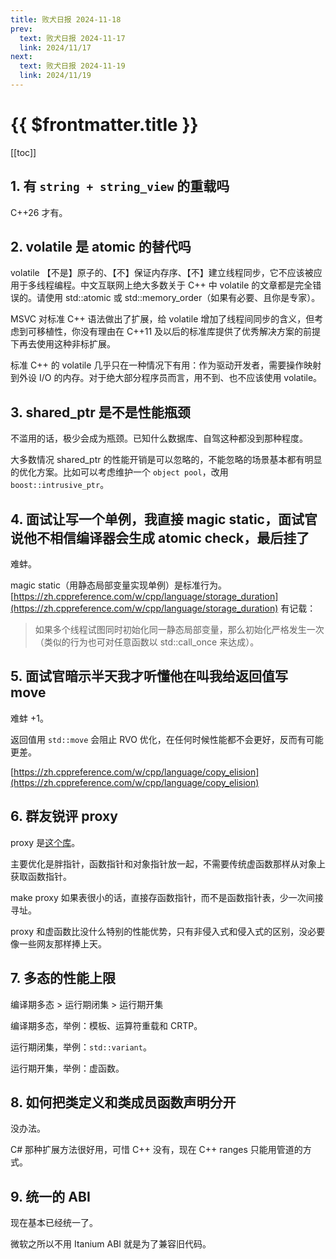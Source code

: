```yaml
---
title: 败犬日报 2024-11-18
prev:
  text: 败犬日报 2024-11-17
  link: 2024/11/17
next:
  text: 败犬日报 2024-11-19
  link: 2024/11/19
---
```


# {{ $frontmatter.title }}

[[toc]]

## 1. 有 `string + string_view` 的重载吗

C++26 才有。

## 2. volatile 是 atomic 的替代吗

volatile 【不是】原子的、【不】保证内存序、【不】建立线程同步，它不应该被应用于多线程编程。中文互联网上绝大多数关于 C++ 中 volatile 的文章都是完全错误的。请使用 std::atomic 或 std::memory_order（如果有必要、且你是专家）。

MSVC 对标准 C++ 语法做出了扩展，给 volatile 增加了线程间同步的含义，但考虑到可移植性，你没有理由在 C++11 及以后的标准库提供了优秀解决方案的前提下再去使用这种非标扩展。

标准 C++ 的 volatile 几乎只在一种情况下有用：作为驱动开发者，需要操作映射到外设 I/O 的内存。对于绝大部分程序员而言，用不到、也不应该使用 volatile。

## 3. shared_ptr 是不是性能瓶颈

不滥用的话，极少会成为瓶颈。已知什么数据库、自驾这种都没到那种程度。

大多数情况 shared_ptr 的性能开销是可以忽略的，不能忽略的场景基本都有明显的优化方案。比如可以考虑维护一个 `object pool`，改用 `boost::intrusive_ptr`。

## 4. 面试让写一个单例，我直接 magic static，面试官说他不相信编译器会生成 atomic check，最后挂了

难蚌。

magic static（用静态局部变量实现单例）是标准行为。[https://zh.cppreference.com/w/cpp/language/storage_duration](https://zh.cppreference.com/w/cpp/language/storage_duration) 有记载：

> 如果多个线程试图同时初始化同一静态局部变量，那么初始化严格发生一次（类似的行为也可对任意函数以 std::call_once 来达成）。

## 5. 面试官暗示半天我才听懂他在叫我给返回值写 move

难蚌 +1。

返回值用 `std::move` 会阻止 RVO 优化，在任何时候性能都不会更好，反而有可能更差。

[https://zh.cppreference.com/w/cpp/language/copy_elision](https://zh.cppreference.com/w/cpp/language/copy_elision)

## 6. 群友锐评 proxy

proxy 是[这个库](https://github.com/microsoft/proxy)。

主要优化是胖指针，函数指针和对象指针放一起，不需要传统虚函数那样从对象上获取函数指针。

make proxy 如果表很小的话，直接存函数指针，而不是函数指针表，少一次间接寻址。

proxy 和虚函数比没什么特别的性能优势，只有非侵入式和侵入式的区别，没必要像一些网友那样捧上天。

## 7. 多态的性能上限

编译期多态 > 运行期闭集 > 运行期开集

编译期多态，举例：模板、运算符重载和 CRTP。

运行期闭集，举例：`std::variant`。

运行期开集，举例：虚函数。

## 8. 如何把类定义和类成员函数声明分开

没办法。

C# 那种扩展方法很好用，可惜 C++ 没有，现在 C++ ranges 只能用管道的方式。

## 9. 统一的 ABI

现在基本已经统一了。

微软之所以不用 Itanium ABI 就是为了兼容旧代码。
